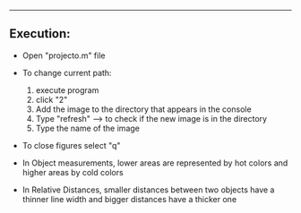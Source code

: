 
------------------------------------
Execution:
------------------------------------

- Open "projecto.m" file

- To change current path:
	1) execute program
	2) click "2"
	3) Add the image to the directory that appears in the console
	4) Type "refresh" --> to check if the new image is in the directory
	5) Type the name of the image

- To close figures select "q"

- In Object measurements, lower areas are represented by hot colors
   and higher areas by cold colors


- In Relative Distances, smaller distances between two objects have a thinner
	line width and bigger distances have a thicker one
